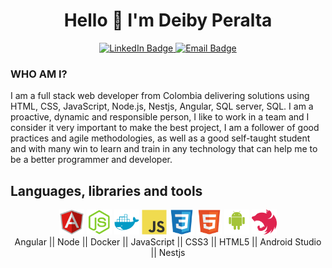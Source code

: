 <div align="center">
  <h1> Hello 👋 I'm Deiby Peralta </h1>
</div>

<div id="header" align="center">
  
<div id="badges">
<a href="https://www.linkedin.com/in/deiby-steven-espinosa-peralta/">
<img src="https://img.shields.io/badge/LinkedIn-blue?style=for-the-badge&logo=linkedin&logoColor=white" alt="LinkedIn Badge"/>
</a>
<a href="mailto:deibysp39gmail.com">
<img src="https://img.shields.io/badge/email-red?logo=gmail&logoColor=white&style=for-the-badge" alt="Email Badge"/>
</a>
</div>
</div>


### WHO AM I?
I am a full stack web developer from Colombia delivering solutions using HTML, CSS, JavaScript, Node.js, Nestjs, Angular, SQL server, SQL. I am a proactive, dynamic and responsible person, I like to work in a team and I consider it very important to make the best project, I am a follower of good practices and agile methodologies, as well as a good self-taught student and with many win to learn and train in any technology that can help me to be a better programmer and developer.


<h2>Languages, libraries and tools</h2>
<div align="center">
<img src="https://github.com/devicons/devicon/blob/master/icons/angularjs/angularjs-original.svg" title="angular" alt="angular" width="40" height="40"/>

<img src="https://github.com/devicons/devicon/blob/master/icons/nodejs/nodejs-plain.svg" title="Node.js" alt="Node.js" width="40" height="40"/>

<img src="https://github.com/devicons/devicon/blob/master/icons/docker/docker-plain.svg" title="Docker" alt="Docker" width="40" height="40"/>

<img src="https://github.com/devicons/devicon/blob/master/icons/javascript/javascript-original.svg" title="JavaScript" alt="JavaScript" width="40" height="40"/>

<img src="https://github.com/devicons/devicon/blob/master/icons/css3/css3-original.svg" title="CSS3" alt="CSS3" width="40" height="40"/>

<img src="https://github.com/devicons/devicon/blob/master/icons/html5/html5-original.svg" title="HTML5" alt="HTML5" width="40" height="40"/>
  
 <img src="https://github.com/devicons/devicon/blob/master/icons/android/android-original-wordmark.svg" title="HTML5" alt="HTML5" width="40" height="40"/>
  
 <img src="https://github.com/devicons/devicon/blob/master/icons/nestjs/nestjs-plain.svg" title="HTML5" alt="HTML5" width="40" height="40"/>
  
  
</div>

<div align="center">
Angular || Node || Docker || JavaScript || CSS3 || HTML5 || Android Studio || Nestjs 
</div>
